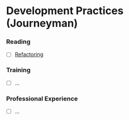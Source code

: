 # Development Practices (Journeyman)

### Reading
- [ ] [Refactoring](https://www.amazon.com/Refactoring-Improving-Existing-Addison-Wesley-Signature/dp/0134757599)

### Training
- [ ] ...

### Professional Experience
- [ ] ...
